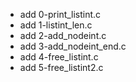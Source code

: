 - add 0-print_listint.c
- add 1-listint_len.c
- add 2-add_nodeint.c
- add 3-add_nodeint_end.c
- add 4-free_listint.c
- add 5-free_listint2.c

